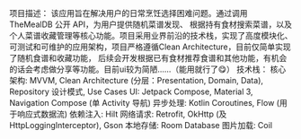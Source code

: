 项目描述： 该应用旨在解决用户的日常烹饪选择困难问题。通过调用 TheMealDB 公开 API，为用户提供随机菜谱发现、
根据持有食材搜索菜谱，以及个人菜谱收藏管理等核心功能。项目采用业界前沿的技术栈，实现了高度模块化、
可测试和可维护的应用架构，项目严格遵循Clean Architecture，目前仅简单实现了随机食谱和收藏功能，
后续会开发根据已有食材推荐食谱和其他功能，有机会的话会考虑做分享等功能。目前ui较为简陋......（能用就行了😋）
技术栈：
核心架构: MVVM, Clean Architecture (分层：Presentation, Domain, Data), Repository 设计模式, Use Cases
UI: Jetpack Compose, Material 3, Navigation Compose (单 Activity 导航)
异步处理: Kotlin Coroutines, Flow (用于响应式数据流)
依赖注入: Hilt
网络请求: Retrofit, OkHttp (及 HttpLoggingInterceptor), Gson
本地存储: Room Database
图片加载: Coil
